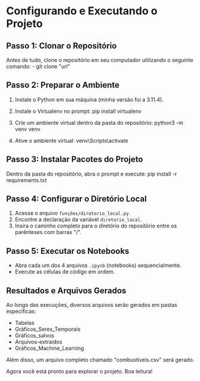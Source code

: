 # Configurando e Executando o Projeto

## Passo 1: Clonar o Repositório

Antes de tudo, clone o repositório em seu computador utilizando o seguinte comando:
    - git clone "url"

## Passo 2: Preparar o Ambiente

1. Instale o Python em sua máquina (minha versão foi a 3.11.4).
2. Instale o Virtualenv no prompt: pip install virtualenv

3. Crie um ambiente virtual dentro da pasta do repositório: python3 -m venv venv

4. Ative o ambiente virtual: venv\Scripts\activate


## Passo 3: Instalar Pacotes do Projeto

Dentro da pasta do repositório, abra o prompt e execute: pip install -r requirements.txt


## Passo 4: Configurar o Diretório Local

1. Acesse o arquivo `funções/diretorio_local.py`.
2. Encontre a declaração da variável `diretorio_local`.
3. Insira o caminho completo para o diretório do repositório entre os parênteses com barras "/".

## Passo 5: Executar os Notebooks

- Abra cada um dos 4 arquivos `.ipynb` (notebooks) sequencialmente.
- Execute as células de código em ordem.

## Resultados e Arquivos Gerados

Ao longo das execuções, diversos arquivos serão gerados em pastas específicas:

- Tabelas
- Gráficos_Seres_Temporais
- Gráficos_salvos
- Arquivos-extraidos
- Gráficos_Machine_Learning

Além disso, um arquivo completo chamado "combustiveis.csv" será gerado.

Agora você está pronto para explorar o projeto. Boa leitura!

